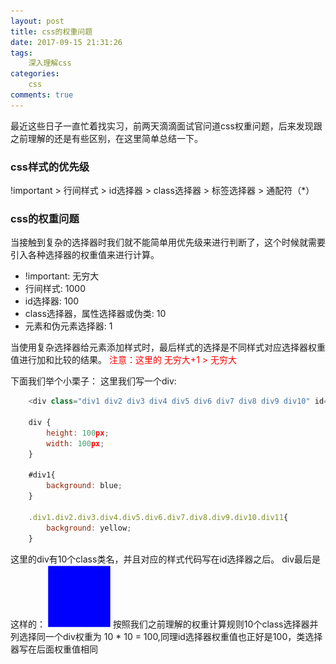 ```yaml
---
layout: post
title: css的权重问题
date: 2017-09-15 21:31:26
tags: 
    深入理解css
categories:
	css
comments: true
---
```


最近这些日子一直忙着找实习，前两天滴滴面试官问道css权重问题，后来发现跟之前理解的还是有些区别，在这里简单总结一下。

<!-- more -->

### css样式的优先级

!important > 行间样式 > id选择器 > class选择器 > 标签选择器 > 通配符（*）

### css的权重问题

当接触到复杂的选择器时我们就不能简单用优先级来进行判断了，这个时候就需要引入各种选择器的权重值来进行计算。
* !important:                           无穷大
* 行间样式:                               1000
* id选择器:                                100
* class选择器，属性选择器或伪类:              10
* 元素和伪元素选择器:                         1

当使用复杂选择器给元素添加样式时，最后样式的选择是不同样式对应选择器权重值进行加和比较的结果。
    <font color='red'>注意：这里的 无穷大+1 > 无穷大 </font>

下面我们举个小栗子：
这里我们写一个div:
```javascript
    <div class="div1 div2 div3 div4 div5 div6 div7 div8 div9 div10" id='id'><div>

    div {
        height: 100px;
        width: 100px;
    }

    #div1{
        background: blue;
    }

    .div1.div2.div3.div4.div5.div6.div7.div8.div9.div10.div11{
        background: yellow;
    }
```
这里的div有10个class类名，并且对应的样式代码写在id选择器之后。
div最后是这样的：
<img src="/imgs/div.png" width="100" height="100"> 
按照我们之前理解的权重计算规则10个class选择器并列选择同一个div权重为 10 * 10 = 100,同理id选择器权重值也正好是100，类选择器写在后面权重值相同

